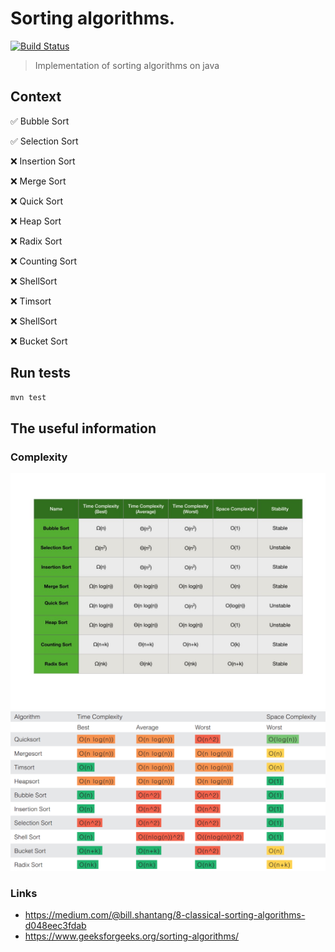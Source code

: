 # Sorting algorithms. 
[![Build Status](https://travis-ci.com/serveriev/sorting-algorithms.svg?branch=master)](https://travis-ci.com/serveriev/sorting-algorithms)

> Implementation of sorting algorithms on java

## Context

✅ Bubble Sort

✅ Selection Sort

❌ Insertion Sort

❌ Merge Sort

❌ Quick Sort

❌ Heap Sort

❌ Radix Sort

❌ Counting Sort

❌ ShellSort

❌ Timsort

❌ ShellSort

❌ Bucket Sort

## Run tests

```sh
mvn test
```
## The useful information

### Complexity
![Time and space complexity, stability](img/complexity.jpeg)
![Time and space complexity](img/sort_complexity.png)

### Links
- https://medium.com/@bill.shantang/8-classical-sorting-algorithms-d048eec3fdab
- https://www.geeksforgeeks.org/sorting-algorithms/
